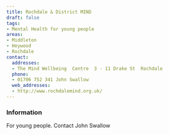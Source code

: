 ```yaml
---
title: Rochdale & District MIND
draft: false
tags:
- Mental Health for young people
areas:
- Middleton
- Heywood
- Rochdale
contact:
  addresses:
  - The Mind Wellbeing  Centre  3 - 11 Drake St  Rochdale
  phone:
  - 01706 752 341 John Swallow
  web_addresses:
  - http://www.rochdalemind.org.uk/
---
```


### Information
For young people.   Contact John Swallow

